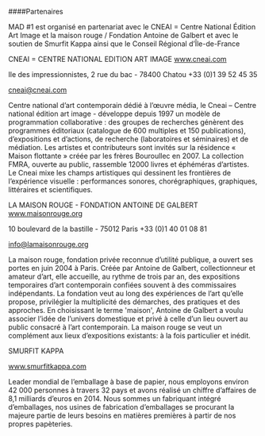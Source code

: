 ####Partenaires

MAD #1 est organisé en partenariat avec le CNEAI = Centre National Édition Art Image et
la maison rouge / Fondation Antoine de Galbert et avec le soutien de Smurfit Kappa ainsi
que le Conseil Régional d’Île-de-France

CNEAI = CENTRE NATIONAL EDITION ART IMAGE www.cneai.com

Ile des impressionnistes, 2 rue du bac - 78400 Chatou +33 (0)1 39 52 45 35

cneai@cneai.com

Centre national d’art contemporain dédié à l’œuvre média, le Cneai – Centre national édition art image - développe depuis 1997 un modèle de programmation collaborative : des groupes de recherches génèrent des programmes éditoriaux (catalogue de 600 multiples et 150 publications), d’expositions et d’actions, de recherche (laboratoires et séminaires) et de médiation. Les artistes et contributeurs sont invités sur la résidence « Maison flottante » créée par les frères Bouroullec en 2007. La collection FMRA, ouverte au public, rassemble 12000 livres et éphéméras d’artistes. Le Cneai mixe les champs artistiques qui dessinent les frontières de l’expérience visuelle : performances sonores, chorégraphiques, graphiques, littéraires et scientifiques.

LA MAISON ROUGE - FONDATION ANTOINE DE GALBERT www.maisonrouge.org

10 boulevard de la bastille - 75012 Paris
+33 (0)1 40 01 08 81

info@lamaisonrouge.org

La maison rouge, fondation privée reconnue d’utilité publique, a ouvert ses portes en juin 2004 à Paris. Créée par Antoine de Galbert, collectionneur et amateur d’art, elle accueille, au rythme de trois par an, des expositions temporaires d’art contemporain confiées souvent à des commissaires indépendants. La fondation veut au long des expériences de l’art qu’elle propose, privilégier la multiplicité des démarches, des pratiques et des approches. En choisissant le terme 'maison', Antoine de Galbert a voulu associer l’idée de l’univers domestique et privé à celle d’un lieu ouvert au public consacré à l’art contemporain. La maison rouge se veut un complément aux lieux d’expositions existants: à la fois particulier et inédit.

SMURFIT KAPPA

www.smurfitkappa.com

Leader mondial de l’emballage à base de papier, nous employons environ 42 000
personnes à travers 32 pays et avons réalisé un chiffre d’affaires de 8,1 milliards d’euros
en 2014. Nous sommes un fabriquant intégré d’emballages, nos usines de fabrication
d’emballages se procurant la majeure partie de leurs besoins en matières premières à
partir de nos propres papèteries.